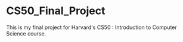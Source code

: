 # CS50_Final_Project
This is my final project for Harvard's CS50 : Introduction to Computer Science course.
